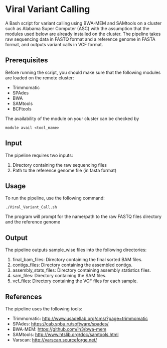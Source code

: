 # Viral Variant Calling
A Bash script for variant calling using BWA-MEM and SAMtools on a cluster such as Alabama Super Computer (ASC) with the assumption that the modules used below are already installed on the cluster. The pipeline takes raw sequencing data in FASTQ format and a reference genome in FASTA format, and outputs variant calls in VCF format.

## Prerequisites
Before running the script, you should make sure that the following modules are loaded on the remote cluster:

- Trimmomatic
- SPAdes
- BWA
- SAMtools
- BCFtools

The availability of the module on your cluster can be checked by 
<p><code>module avail &lt;tool_name&gt;</code></p>

## Input

The pipeline requires two inputs:
1. Directory containing the raw sequencing files
2. Path to the reference genome file (in fasta format)

## Usage
To run the pipeline, use the following command:

<p><code>./Viral_Variant_Call.sh</code></p>

The program will prompt for the name/path to the raw FASTQ files directory and the reference genome
## Output
The pipeline outputs sample_wise files into the following directories:

1. final_bam_files: Directory containing the final sorted BAM files.
2. contigs_files: Directory containing the assembled contigs.
3. assembly_stats_files: Directory containing assembly statistics files.
4. sam_files: Directory containing the SAM files.
5. vcf_files: Directory containing the VCF files for each sample.

## References
The pipeline uses the following tools:
<ul>
    <li>Trimmomatic: <a href="http://www.usadellab.org/cms/?page=trimmomatic">http://www.usadellab.org/cms/?page=trimmomatic</a></li>
    <li>SPAdes: <a href="https://cab.spbu.ru/software/spades/">https://cab.spbu.ru/software/spades/</a></li>
    <li>BWA-MEM: <a href="https://github.com/lh3/bwa-mem">https://github.com/lh3/bwa-mem</a></li>
    <li>SAMtools: <a href="http://www.htslib.org/doc/samtools.html">http://www.htslib.org/doc/samtools.html</a></li>
    <li>Varscan: <a href="http://varscan.sourceforge.net/">http://varscan.sourceforge.net/</a></li>
</ul>






